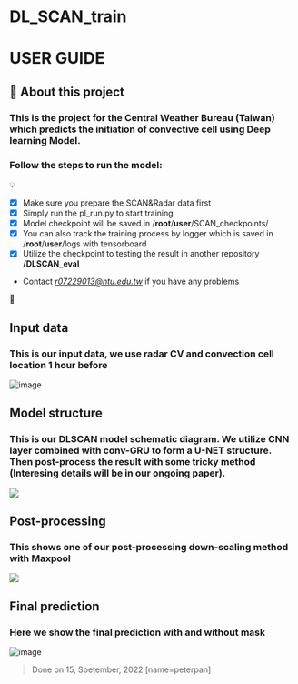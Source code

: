 # DL_SCAN_train
# USER GUIDE
## :rocket: About this project
### This is the project for the Central Weather Bureau (Taiwan) which predicts the initiation of convective cell using Deep learning Model.
### Follow the steps to run the model:
:bulb:
- [X] Make sure you prepare the SCAN&Radar data first
- [X] Simply run the pl_run.py to start training
- [X] Model checkpoint will be saved in /**root**/**user**/SCAN_checkpoints/
- [X] You can also track the training process by logger which is saved in /**root**/**user**/logs with tensorboard
- [X] Utilize the checkpoint to testing the result in another repository **/DLSCAN_eval**
- Contact *r07229013@ntu.edu.tw* if you have any problems

:rocket:
## Input data
### This is our input data, we use radar CV and convection cell location 1 hour before
![image](https://user-images.githubusercontent.com/91505593/207801510-75654c9c-3e93-4e05-a76b-dfc7a626a7f0.png)


## Model structure
### This is our DLSCAN model schematic diagram. We utilize CNN layer combined with conv-GRU to form a U-NET structure. Then post-process the result with some tricky method (Interesing details will be in our ongoing paper).
![](https://i.imgur.com/xD2CcM4.png)

## Post-processing 
### This shows one of our post-processing down-scaling method with Maxpool
![](https://i.imgur.com/8O5U8Vp.png)

## Final prediction 
### Here we show the final prediction with and without mask
![image](https://user-images.githubusercontent.com/91505593/207801341-c8000b09-0ca3-40cf-88fc-010a770c0165.png)


>Done on 15, Spetember, 2022 [name=peterpan]
